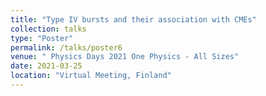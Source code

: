 ```yaml
---
title: "Type IV bursts and their association with CMEs"
collection: talks
type: "Poster"
permalink: /talks/poster6
venue: " Physics Days 2021 One Physics - All Sizes"
date: 2021-03-25
location: "Virtual Meeting, Finland"
---
```



